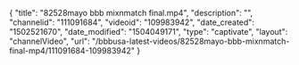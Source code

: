 {
    "title": "82528mayo bbb mixnmatch final.mp4",
    "description": "",
    "channelid": "111091684",
    "videoid": "109983942",
    "date_created": "1502521670",
    "date_modified": "1504049171",
    "type": "captivate",
    "layout": "channelVideo",
    "url": "\/bbbusa-latest-videos\/82528mayo-bbb-mixnmatch-final-mp4\/111091684-109983942"
}